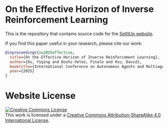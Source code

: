# On the Effective Horizon of Inverse Reinforcement Learning

This is the repository that contains source code for the [SetItUp website](https://effective-horizon-irl.github.io).

If you find this paper useful in your research, please cite our work:

```bibtex
@inproceedings{xu2025effective,
  title={On the Effective Horizon of Inverse Reinforcement Learning},
  author={Xu, Yiqing and Doshi-Velez, Finale and Hsu, David},
  booktitle={International Conference on Autonomous Agents and Multiagent Systems},
  year={2025}
}
```

# Website License
<a rel="license" href="http://creativecommons.org/licenses/by-sa/4.0/"><img alt="Creative Commons License" style="border-width:0" src="https://i.creativecommons.org/l/by-sa/4.0/88x31.png" /></a><br />This work is licensed under a <a rel="license" href="http://creativecommons.org/licenses/by-sa/4.0/">Creative Commons Attribution-ShareAlike 4.0 International License</a>.
